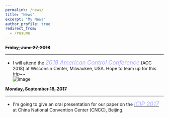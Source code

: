 ```yaml
---
permalink: /news/
title: "News"
excerpt: "My News"
author_profile: true
redirect_from:
  - /resume
---
```



~~**Friday, June 27, 2018**~~  

---
* I will attend the [ <font color="#AAAAFF" size="4.5" style="font-style:italic">2018 American Control Conference</font> ](http://acc2018.a2c2.org/) (ACC 2018) at Wisconsin Center, Milwaukee, USA. Hope to team up for this trip~~  
![image](https://jianping-he.github.io/images/news-images/2018/2018-06-30.jpg)

~~**Monday, September 18, 2017**~~

---
* I'm going to give an oral presentation for our paper on the  [ <font color="#AAAAFF" size="4.5" style="font-style:italic">ICIP 2017</font> ](http://2017.ieeeicip.org/index.asp) at China National Convention Center (CNCC), Beijing.
